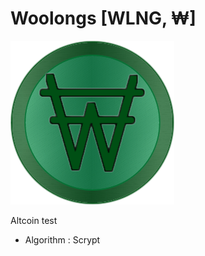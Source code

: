 Woolongs [WLNG, ₩]
================

![Woolong logo test](/share/pixmaps/bitcoin256.png)



Altcoin test

- Algorithm : Scrypt
